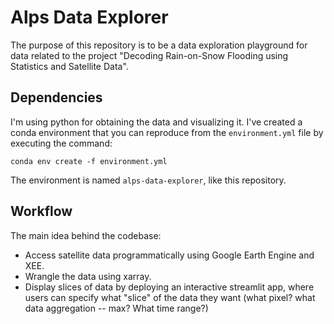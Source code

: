 # Alps Data Explorer

The purpose of this repository is to be a data exploration playground for data related to the project "Decoding Rain-on-Snow Flooding using Statistics and Satellite Data".

## Dependencies

I'm using python for obtaining the data and visualizing it. I've created a conda environment that you can reproduce from the `environment.yml` file by executing the command:

```
conda env create -f environment.yml
```

The environment is named `alps-data-explorer`, like this repository.

## Workflow

The main idea behind the codebase:

- Access satellite data programmatically using Google Earth Engine and XEE.
- Wrangle the data using xarray.
- Display slices of data by deploying an interactive streamlit app, where users can specify what "slice" of the data they want (what pixel? what data aggregation -- max? What time range?)